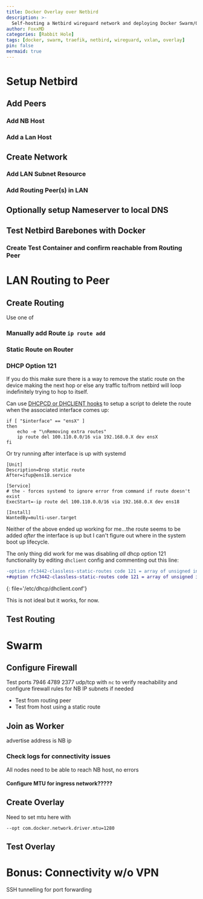 ```yaml
---
title: Docker Overlay over Netbird
description: >-
  Self-hosting a Netbird wireguard network and deploying Docker Swarm/Overlay over it
author: FoxxMD
categories: [Rabbit Hole]
tags: [docker, swarm, traefik, netbird, wireguard, vxlan, overlay]
pin: false
mermaid: true
---
```


# Setup Netbird

## Add Peers

### Add NB Host

### Add a Lan Host

## Create Network

### Add LAN Subnet Resource

### Add Routing Peer(s) in LAN

## Optionally setup Nameserver to local DNS

## Test Netbird Barebones with Docker

### Create Test Container and confirm reachable from Routing Peer

# LAN Routing to Peer

## Create Routing

Use one of

### Manually add Route `ip route add`

### Static Route on Router

### DHCP Option 121

If you do this make sure there is a way to remove the static route on the device making the next hop or else any traffic to/from netbird will loop indefinitely trying to hop to itself.

Can use [DHCPCD or DHCLIENT hooks](https://netbeez.net/blog/linux-dhcp-hooks-network-engineers/) to setup a script to delete the route when the associated interface comes up:

```shell
if [ "$interface" == "ensX" ]
then
    echo -e "\nRemoving extra routes"
    ip route del 100.110.0.0/16 via 192.168.0.X dev ensX
fi
```

Or try running after interface is up with systemd

```
[Unit]
Description=Drop static route
After=ifup@ens18.service

[Service]
# the - forces systemd to ignore error from command if route doesn't exist
ExecStart=-ip route del 100.110.0.0/16 via 192.168.0.X dev ens18

[Install]
WantedBy=multi-user.target
```

Neither of the above ended up working for me...the route seems to be added *after* the interface is up but I can't figure out where in the system boot up lifecycle.

The only thing did work for me was disabling *all* dhcp option 121 functionality by editing `dhclient` config and commenting out this line:

```diff
-option rfc3442-classless-static-routes code 121 = array of unsigned integer 8;
+#option rfc3442-classless-static-routes code 121 = array of unsigned integer 8;
```
{: file='/etc/dhcp/dhclient.conf'}

This is not ideal but it works, for now.

## Test Routing

# Swarm

## Configure Firewall

Test ports 7946 4789 2377 udp/tcp with `nc` to verify reachability and configure firewall rules for NB IP subnets if needed

* Test from routing peer
* Test from host using a static route

## Join as Worker

advertise address is NB ip

### Check logs for connectivity issues

All nodes need to be able to reach NB host, no errors

#### Configure MTU for ingress network?????

## Create Overlay

Need to set mtu here with 

```
--opt com.docker.network.driver.mtu=1280
```

## Test Overlay

# Bonus: Connectivity w/o VPN

SSH tunnelling for port forwarding
